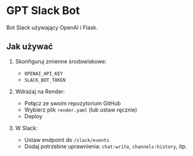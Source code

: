 # GPT Slack Bot

Bot Slack używający OpenAI i Flask.

## Jak używać

1. Skonfiguruj zmienne środowiskowe:
   - `OPENAI_API_KEY`
   - `SLACK_BOT_TOKEN`

2. Wdrażaj na Render:
   - Połącz ze swoim repozytorium GitHub
   - Wybierz plik `render.yaml` (lub ustaw ręcznie)
   - Deploy

3. W Slack:
   - Ustaw endpoint do `/slack/events`
   - Dodaj potrzebne uprawnienia: `chat:write`, `channels:history`, itp.
